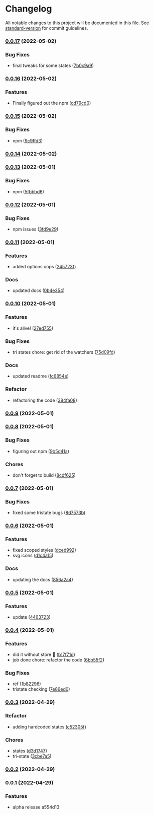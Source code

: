 # Changelog

All notable changes to this project will be documented in this file. See
[standard-version](https://github.com/conventional-changelog/standard-version)
for commit guidelines.

### [0.0.17](https://github.com/devastion/vue3-jstree-component/compare/v0.0.16...v0.0.17) (2022-05-02)

### Bug Fixes

- final tweaks for some states
  ([7b0c9a9](https://github.com/devastion/vue3-jstree-component/commit/7b0c9a9dde480197318db2b563a44334c32eef29))

### [0.0.16](https://github.com/devastion/vue3-jstree-component/compare/v0.0.15...v0.0.16) (2022-05-02)

### Features

- Finally figured out the npm
  ([cd79cd0](https://github.com/devastion/vue3-jstree-component/commit/cd79cd038d3fd3889102054d84533de486c558d3))

### [0.0.15](https://github.com/devastion/vue3-jstree-component/compare/v0.0.14...v0.0.15) (2022-05-02)

### Bug Fixes

- npm
  ([9c9ffd3](https://github.com/devastion/vue3-jstree-component/commit/9c9ffd377fe29c210eaef282e8ccb143dc4e930c))

### [0.0.14](https://github.com/devastion/vue3-jstree-component/compare/v0.0.13...v0.0.14) (2022-05-02)

### [0.0.13](https://github.com/devastion/vue3-jstree-component/compare/v0.0.12...v0.0.13) (2022-05-01)

### Bug Fixes

- npm
  ([5fbbbd6](https://github.com/devastion/vue3-jstree-component/commit/5fbbbd607507880dbaacaeb1ad184b878b801216))

### [0.0.12](https://github.com/devastion/vue3-jstree-component/compare/v0.0.11...v0.0.12) (2022-05-01)

### Bug Fixes

- npm issues
  ([3fd9e29](https://github.com/devastion/vue3-jstree-component/commit/3fd9e297991a6f5000839cfd854b0b66746a8911))

### [0.0.11](https://github.com/devastion/vue3-jstree-component/compare/v0.0.10...v0.0.11) (2022-05-01)

### Features

- added options oops
  ([245723f](https://github.com/devastion/vue3-jstree-component/commit/245723f55b705254d47b36b7dd3ef98839f45a38))

### Docs

- updated docs
  ([0b4e354](https://github.com/devastion/vue3-jstree-component/commit/0b4e3541a42e4d6f7bec67d0abc4821ade200683))

### [0.0.10](https://github.com/devastion/vue3-jstree-component/compare/v0.0.9...v0.0.10) (2022-05-01)

### Features

- it's alive!
  ([27ed755](https://github.com/devastion/vue3-jstree-component/commit/27ed755b115818a528441e0923f6854d9217ccbb))

### Bug Fixes

- tri states chore: get rid of the watchers
  ([75d09fd](https://github.com/devastion/vue3-jstree-component/commit/75d09fd25d2e99a631819a07e6ad3a6e7fcd08f9))

### Docs

- updated readme
  ([fc6854e](https://github.com/devastion/vue3-jstree-component/commit/fc6854ec65b5ebbe417bec65ef5a7cc3cd1e4193))

### Refactor

- refactoring the code
  ([384fa08](https://github.com/devastion/vue3-jstree-component/commit/384fa0801b5b36c0b1164a3ca4dff1b09f509b13))

### [0.0.9](https://github.com/devastion/vue3-jstree-component/compare/v0.0.8...v0.0.9) (2022-05-01)

### [0.0.8](https://github.com/devastion/vue3-jstree-component/compare/v0.0.7...v0.0.8) (2022-05-01)

### Bug Fixes

- figuring out npm
  ([9b5d41a](https://github.com/devastion/vue3-jstree-component/commit/9b5d41a6c507f71d34c3aec8dfa75bb6e226689d))

### Chores

- don't forget to build
  ([8cdf625](https://github.com/devastion/vue3-jstree-component/commit/8cdf625a3197150e51dc557d468c04bb910d238c))

### [0.0.7](https://github.com/devastion/vue3-jstree-component/compare/v0.0.6...v0.0.7) (2022-05-01)

### Bug Fixes

- fixed some tristate bugs
  ([8d7573b](https://github.com/devastion/vue3-jstree-component/commit/8d7573b5daf7219fa0299d61b87ff9ab6be2b027))

### [0.0.6](https://github.com/devastion/vue3-jstree-component/compare/v0.0.5...v0.0.6) (2022-05-01)

### Features

- fixed scoped styles
  ([dced992](https://github.com/devastion/vue3-jstree-component/commit/dced9924be7fb71dcca64601c41584bc15042b53))
- svg icons
  ([d1c4a15](https://github.com/devastion/vue3-jstree-component/commit/d1c4a15137f6f15d8e446bf56e2b5c1248d5ea66))

### Docs

- updating the docs
  ([856a2a4](https://github.com/devastion/vue3-jstree-component/commit/856a2a4fc307ff402156ff8000ab4794133aacfe))

### [0.0.5](https://github.com/devastion/vue3-jstree-component/compare/v0.0.4...v0.0.5) (2022-05-01)

### Features

- update
  ([4463723](https://github.com/devastion/vue3-jstree-component/commit/4463723f168064ac2e6676cf18874fc3bb06741d))

### [0.0.4](https://github.com/devastion/vue3-jstree-component/compare/v0.0.3...v0.0.4) (2022-05-01)

### Features

- did it without store 🚀
  ([b17f71d](https://github.com/devastion/vue3-jstree-component/commit/b17f71df9df2bec47c17a8d7a94cc52e62a19370))
- job done chore: refactor the code
  ([6bb55f2](https://github.com/devastion/vue3-jstree-component/commit/6bb55f2ca5b826dd2249200454ae67d8a79bcc3d))

### Bug Fixes

- ref
  ([1b82296](https://github.com/devastion/vue3-jstree-component/commit/1b822962320d609258b312f5554f2f86e410e5cf))
- tristate checking
  ([7e86ed0](https://github.com/devastion/vue3-jstree-component/commit/7e86ed0bfc99056f6d1a1ebe4a7b6aebaba37d02))

### [0.0.3](https://github.com/devastion/vue3-jstree-component/compare/v0.0.2...v0.0.3) (2022-04-29)

### Refactor

- adding hardcoded states
  ([c52305f](https://github.com/devastion/vue3-jstree-component/commit/c52305f677ce187d5ab4442881eba904557e7220))

### Chores

- states
  ([d3d1747](https://github.com/devastion/vue3-jstree-component/commit/d3d1747293dcc6a658d07a5f196d48c9a1bc778c))
- tri-state
  ([3cbe7a5](https://github.com/devastion/vue3-jstree-component/commit/3cbe7a50d50ebd9bcbe76636a767fd661277ba87))

### [0.0.2](https://github.com/devastion/vue3-jstree-component/compare/v0.0.1...v0.0.2) (2022-04-29)

### 0.0.1 (2022-04-29)

### Features

- alpha release a554d13
